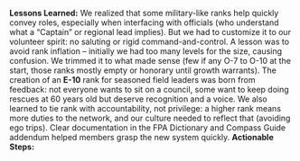 **Lessons Learned:** We realized that some military-like ranks help quickly convey roles, especially when interfacing with officials (who understand what a “Captain” or regional lead implies). But we had to customize it to our volunteer spirit: no saluting or rigid command-and-control. A lesson was to avoid rank inflation – initially we had too many levels for the size, causing confusion. We trimmed it to what made sense (few if any O-7 to O-10 at the start, those ranks mostly empty or honorary until growth warrants). The creation of an **E-10** rank for seasoned field leaders was born from feedback: not everyone wants to sit on a council, some want to keep doing rescues at 60 years old but deserve recognition and a voice. We also learned to tie rank with accountability, not privilege: a higher rank means more duties to the network, and our culture needed to reflect that (avoiding ego trips). Clear documentation in the FPA Dictionary and Compass Guide addendum helped members grasp the new system quickly.
**Actionable Steps:**